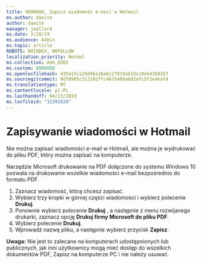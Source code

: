 ```yaml
---
title: 8000088, Zapisz wiadomość e-mail w Hotmail
ms.author: daeite
author: daeite
manager: joallard
ms.date: 2/28/19
ms.audience: Admin
ms.topic: article
ROBOTS: NOINDEX, NOFOLLOW
localization_priority: Normal
ms.collection: Adm_O365
ms.custom: 8000088
ms.openlocfilehash: 435415ca29d9ba26e6c27919ab1dcc0e64368357
ms.sourcegitcommit: 9d78905c512192ffc4675468abd2efc5f2e4baf4
ms.translationtype: MT
ms.contentlocale: pl-PL
ms.lasthandoff: 04/23/2019
ms.locfileid: "32391628"
---
```

# <a name="saving-messages-in-outlookcom"></a>Zapisywanie wiadomości w Hotmail

Nie można zapisać wiadomości e-mail w Hotmail, ale można je wydrukować do pliku PDF, który można zapisać na komputerze.

Narzędzie Microsoft drukowanie na PDF dołączone do systemu Windows 10 pozwala na drukowanie wszelkie wiadomości e-mail bezpośrednio do formatu PDF.

1. Zaznacz wiadomość, którą chcesz zapisać.
2. Wybierz trzy kropki w górnej części wiadomości i wybierz polecenie **Drukuj**.
3. Ponownie wybierz polecenie **Drukuj** , a następnie z menu rozwijanego drukarki, zaznacz opcję **Drukuj firmy Microsoft do pliku PDF**.
4. Wybierz polecenie **Drukuj**.
5. Wprowadź nazwę pliku, a następnie wybierz przycisk **Zapisz**.

**Uwaga:** Nie jest to zalecane na komputerach udostępnionych lub publicznych, jak inni użytkownicy mogą mieć dostęp do wszelkich dokumentów PDF, Zapisz na komputerze PC i nie należy usuwać.